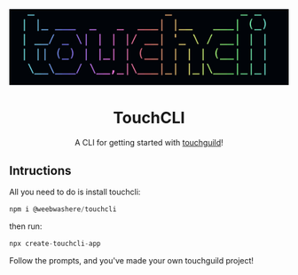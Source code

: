 <div align="center">

<img src="https://github.com/weebthedev/touchcli/blob/main/cli/assets/img.jpeg?raw=true" alt="Image Description" />

# TouchCLI
A CLI for getting started with [touchguild](https://touchguild.com)!

</div>



## Intructions

All you need to do is install touchcli:

```js
npm i @weebwashere/touchcli
```

then run:

```js
npx create-touchcli-app
```

Follow the prompts, and you've made your own touchguild project!
